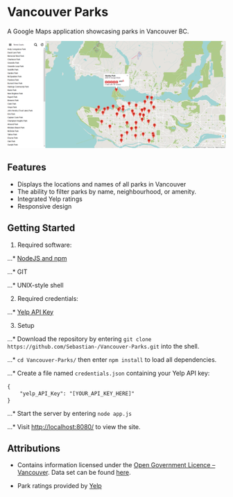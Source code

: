 # Vancouver Parks

A Google Maps application showcasing parks in Vancouver BC.

<img src="screenshots/desktop.png">

## Features

* Displays the locations and names of all parks in Vancouver
* The ability to filter parks by name, neighbourhood, or amenity.
* Integrated Yelp ratings
* Responsive design

## Getting Started

1. Required software:

...* [NodeJS and npm](https://nodejs.org/en/)

...* GIT

...* UNIX-style shell

2. Required credentials:

...* [Yelp API Key](https://www.yelp.com/developers/documentation/v3/authentication)

3. Setup

...* Download the repository by entering `git clone https://github.com/Sebastian-/Vancouver-Parks.git` into the shell.

...* `cd Vancouver-Parks/` then enter `npm install` to load all dependencies.

...* Create a file named `credentials.json` containing your Yelp API key:

```
{
    "yelp_API_Key": "[YOUR_API_KEY_HERE]"
}
```

...* Start the server by entering `node app.js`

...* Visit [http://localhost:8080/](http://localhost:8080/) to view the site.

## Attributions

* Contains information licensed under the [Open Government Licence – Vancouver](http://vancouver.ca/your-government/open-data-catalogue.aspx). Data set can be found [here](http://data.vancouver.ca/datacatalogue/parks.htm).

* Park ratings provided by [Yelp](https://www.yelp.com/)
